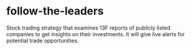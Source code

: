 # follow-the-leaders
Stock trading strategy that examines 13F reports of publicly listed companies to get insights on their investments. It will give live alerts for potential trade opportunities.
